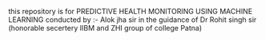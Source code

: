 this repository is for PREDICTIVE HEALTH MONITORING USING MACHINE LEARNING 
conducted by :- Alok jha sir in the guidance of Dr Rohit singh sir (honorable secertery IIBM and ZHI group of college Patna)
